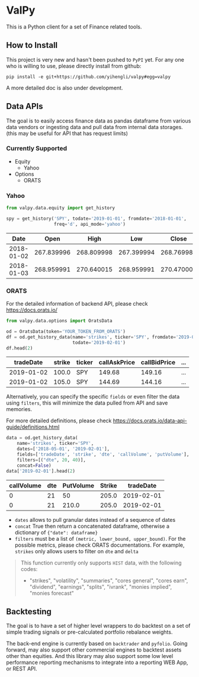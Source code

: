 # ValPy

This is a Python client for a set of Finance related tools.

## How to Install

This project is very new and hasn't been pushed to `PyPI` yet. For any one who is willing to use, please directly install from github:

```
pip install -e git+https://github.com/yihengli/valpy#egg=valpy
```

A more detailed doc is also under development.

## Data APIs

The goal is to easily access finance data as pandas dataframe from various data vendors or ingesting data and pull data from internal data storages. (this may be useful for API that has request limits)

### Currently Supported

* Equity
  * Yahoo
* Options
  * ORATS

### Yahoo

```python
from valpy.data.equity import get_history

spy = get_history('SPY', todate='2019-01-01', fromdate='2018-01-01', 
                  freq='d', api_mode='yahoo')
```

| Date       | Open       | High       | Low        | Close      | Adj Close  | Volume   |
| ---------- | ---------- | ---------- | ---------- | ---------- | ---------- | -------- |
| 2018-01-02 | 267.839996 | 268.809998 | 267.399994 | 268.769989 | 263.759949 | 86655700 |
| 2018-01-03 | 268.959991 | 270.640015 | 268.959991 | 270.470001 | 265.428253 | 90070400 |

### ORATS

For the detailed information of backend API, please check https://docs.orats.io/

```python
from valpy.data.options import OratsData

od = OratsData(token='YOUR_TOKEN_FROM_ORATS')
df = od.get_history_data(name='strikes', ticker='SPY', fromdate='2019-01-01',
                         todate='2019-02-01')
df.head(2)
```

| tradeDate  | strike | ticker | callAskPrice | callBidPrice | ...  |
| ---------- | ------ | ------ | ------------ | ------------ | ---- |
| 2019-01-02 | 100.0  | SPY    | 149.68       | 149.16       | ...  |
| 2019-01-02 | 105.0  | SPY    | 144.69       | 144.16       | ...  |

Alternatively, you can specify the specific `fields` or even filter the data using `filters`, this will minimize the data pulled from API and save memories.

For more detailed definitions, please check https://docs.orats.io/data-api-guide/definitions.html

```python
data = od.get_history_data(
    name='strikes', ticker='SPY',
    dates=['2018-05-01', '2019-02-01'],
    fields=['tradeDate', 'strike', 'dte', 'callVolume', 'putVolume'],
    filters=[("dte", 20, 40)],
    concat=False)
data['2019-02-01'].head(2)
```

| callVolume | dte  | PutVolume | Strike | tradeDate  |
| ---------- | ---- | --------- | ------ | ---------- |
| 0          | 21   | 50        | 205.0  | 2019-02-01 |
| 0          | 21   | 210.0     | 205.0  | 2019-02-01 |

* `dates` allows to pull granular dates instead of a sequence of dates
* `concat` True then return a concatenated dataframe, otherwise a dictionary of `{"date": dataframe}`
* `filters` must be a list of `(metric, lower_bound, upper_bound)`. For the possible metrics, please check ORATS documentations. For example, `strikes` only allows users to filter on `dte` and `delta`

> This function currently only supports `HIST` data, with the following codes:
>
> - "strikes", "volatility", "summaries", "cores general", "cores earn", "dividend", "earnings", "splits", "ivrank", "monies implied", "monies forecast"

## Backtesting

The goal is to have a set of higher level wrappers to do backtest on a set of simple trading signals or pre-calculated portfolio rebalance weights.

The back-end engine is currently based on `backtrader` and `pyfolio`. Going forward, may also support other commercial engines to backtest assets other than equities. And this library may also support some low level performance reporting mechanisms to integrate into a reporting WEB App, or REST API.
